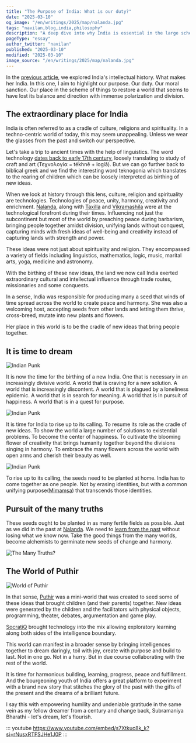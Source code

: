 ```yaml
---
title: "The Purpose of India: What is our duty?"
date: "2025-03-10"
og_image: "/en/writings/2025/map/nalanda.jpg"
tags: "navilan,blog,india,philosophy"
description: "A deep dive into why India is essential in the large scheme of things?"
pageType: "essay"
author_twitter: "navilan"
published: "2025-03-10"
modified: "2025-03-10"
image_source: "/en/writings/2025/map/nalanda.jpg"
---
```


In the [previous article][map of india], we explored India's intellectual history. What makes her India. In this one, I aim to highlight our purpose. Our duty. Our moral sanction. Our place in the scheme of things to restore a world that seems to have lost its balance and direction with immense polarization and division.

[map of india]: ./2025-01-16-intellectual-india.html

## The extraordinary place for India

India is often referred to as a cradle of culture, religions and spirituality. In a techno-centric world of today, this may seem unappealing. Unless we wear the glasses from the past and switch our perspective.

Let's take a trip to ancient times with the help of linguistics. The word technology [dates back to early 17th century][technology etymology], loosely translating to study of craft and art (Τεχνολογία = tékhnē + logíā). But we can go further back to biblical greek and we find the interesting word teknogonia which translates to the rearing of children which can be loosely interpreted as birthing of new ideas.

When we look at history through this lens, culture, religion and spirituality are technologies. Technologies of peace, unity, harmony, creativity and enrichment. [Nalanda][], along with [Taxilla][] and [Vikramashila][] were at the technological forefront during their times. Influencing not just the subcontinent but most of the world by preaching peace during barbarism, bringing people together amidst division, unifying lands without conquest, capturing minds with fresh ideas of well-being and creativity instead of capturing lands with strength and power.

These ideas were not just about spirituality and religion. They encompassed a variety of fields including linguistics, mathematics, logic, music, marital arts, yoga, medicine and astronomy.

[technology etymology]: https://en.wikipedia.org/wiki/Technology
[Taxilla]: https://en.wikipedia.org/wiki/Taxila
[Nalanda]: https://en.wikipedia.org/wiki/Nalanda
[Vikramashila]: https://en.wikipedia.org/wiki/Vikramashila

With the birthing of these new ideas, the land we now call India exerted extraordinary cultural and intellectual influence through trade routes, missionaries and some conquests.

In a sense, India was responsible for producing many a seed that winds of time spread across the world to create peace and harmony. She was also a welcoming host, accepting seeds from other lands and letting them thrive, cross-breed, mutate into new plants and flowers.

Her place in this world is to be the cradle of new ideas that bring people together.

## It is time to dream

![Indian Punk](/en/writings/2025/purpose/indian-punk-1.png)

It is now the time for the birthing of a new India. One that is necessary in an increasingly divisive world. A world that is craving for a new solution. A world that is increasingly discontent. A world that is plagued by a loneliness epidemic. A world that is in search for meaning. A world that is in pursuit of happiness. A world that is in a quest for purpose.

![Indian Punk](/en/writings/2025/purpose/indian-punk-3.png)

It is time for India to rise up to its calling. To resume its role as the cradle of new ideas. To show the world a large number of solutions to existential problems. To become the center of happiness. To cultivate the blooming flower of creativity that brings humanity together beyond the divisions singing in harmony. To embrace the many flowers across the world with open arms and cherish their beauty as well.

![Indian Punk](/en/writings/2025/purpose/indian-punk-2.png)

To rise up to its calling, the seeds need to be planted at home. India has to come together as one people. Not by erasing identities, but with a common unifying purpose([Mimamsa][]) that transcends those identities.

[Mimamsa]: ./2025-01-16-intellectual-india.html#mimamsa

## Pursuit of the many truths

These seeds ought to be planted in as many fertile fields as possible. Just as we did in the past at [Nalanda][]. We need to [learn from the past][past] without losing what we know now. Take the good things from the many worlds, become alchemists to germinate new seeds of change and harmony.

![The Many Truths?](/en/writings/2025/purpose/pathways.png)

[past]: ../2024/2024-07-18-learning-from-the-past.html

## The World of Puthir

![World of Puthir](/en/writings/2025/purpose/world-of-puthir.jpg)

In that sense, [Puthir](https://puthir.org) was a mini-world that was created to seed some of these ideas that brought children (and their parents) together. New ideas were generated by the children and the facilitators with physical objects, programming, theater, debates, argumentation and game play.

[SocratiQ](https://socratiq.ai) brought technology into the mix allowing exploratory learning along both sides of the intelligence boundary.

This world can manifest in a broader sense by bringing intelligences together to dream daringly, toil with joy, create with purpose and build to last. Not in one go. Not in a hurry. But in due course collaborating with the rest of the world.

It is time for harmonious building, learning, progress, peace and fulfillment. And the bourgeoning youth of India offers a great platform to experiment with a brand new story that stitches the glory of the past with the gifts of the present and the dreams of a brilliant future.

I say this with empowering humility and undeniable gratitude
in the same vein as my fellow dreamer from a century and change back, Subramaniya Bharathi  - let's dream, let's flourish.

::: youtube
https://www.youtube.com/embed/s7Xtkuc8k_k?si=rNusxRTFSJHe1J0P
:::